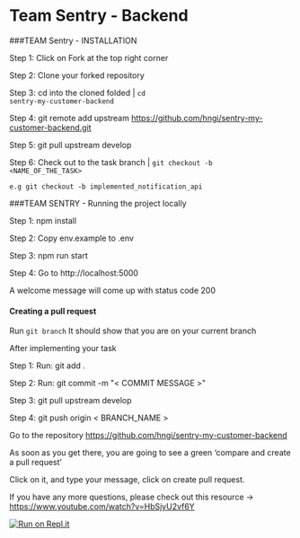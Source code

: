 # Team Sentry - Backend

###TEAM Sentry - INSTALLATION

Step 1: Click on Fork at the top right corner

Step 2: Clone your forked repository

Step 3: cd into the cloned folded | <code>cd sentry-my-customer-backend</code>

Step 4: git remote add upstream https://github.com/hngi/sentry-my-customer-backend.git

Step 5: git pull upstream develop

Step 6: Check out to the task branch | <code>git checkout -b <NAME_OF_THE_TASK></code>

<code>e.g git checkout -b implemented_notification_api</code>


###TEAM SENTRY - Running the project locally

Step 1: npm install

Step 2: Copy env.example to .env

Step 3: npm run start

Step 4: Go to http://localhost:5000

A welcome message will come up with status code 200

#### Creating a pull request
Run <code>git branch</code> It should show that you are on your current branch

After implementing your task

Step 1: Run: git add .

Step 2: Run: git commit -m "< COMMIT MESSAGE >"

Step 3: git pull upstream develop

Step 4: git push origin < BRANCH_NAME >

Go to the repository https://github.com/hngi/sentry-my-customer-backend

As soon as you get there, you are going to see a green ‘compare and create a pull request’

Click on it, and type your message, click on create pull request.

If you have any more questions, please check out this resource -> https://www.youtube.com/watch?v=HbSjyU2vf6Y

[![Run on Repl.it](https://repl.it/badge/github/nerdyphil/sentry-my-customer-backend)](https://repl.it/github/nerdyphil/sentry-my-customer-backend)
